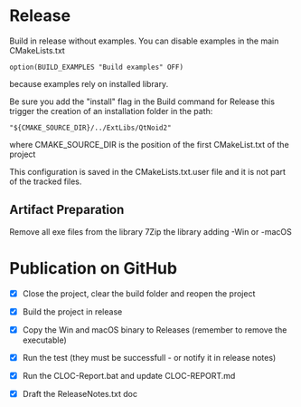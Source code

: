 
# Release
Build in release without examples. You can disable examples in the main CMakeLists.txt

    option(BUILD_EXAMPLES "Build examples" OFF)

because examples rely on installed library.

Be sure you add the  "install" flag in the Build command for Release
this trigger the creation of an installation folder in the path:

    "${CMAKE_SOURCE_DIR}/../ExtLibs/QtNoid2"
    
where CMAKE_SOURCE_DIR is the position of the first CMakeList.txt of the project

This configuration is saved in the CMakeLists.txt.user file and it is not part of the 
tracked files.

## Artifact Preparation
Remove all exe files from the library
7Zip the library adding -Win or -macOS



# Publication on GitHub
- [x] Close the project, clear the build folder and reopen the project
- [x] Build the project in release
- [x] Copy the Win and macOS binary to Releases (remember to remove the executable)
- [x] Run the test (they must be successfull - or notify it in release notes)
- [x] Run the CLOC-Report.bat and update CLOC-REPORT.md
- [x] Draft the ReleaseNotes.txt doc

